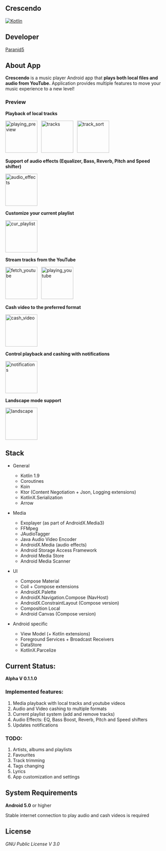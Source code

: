 **Crescendo**
-----------------

[![Kotlin](https://img.shields.io/badge/kotlin-1.9.0-blue.svg?logo=kotlin)](http://kotlinlang.org)

## **Developer**
[Paranid5](https://github.com/dinaraparanid)

## **About App**
**Crescendo** is a music player Android app that
**plays both local files and audio from YouTube.**
Application provides multiple features to move
your music experience to a new level!

### **Preview**

**Playback of local tracks**

<p>
    <img src="https://i.ibb.co/JkdSjn2/playing-track.jpg" alt="playing_preview" width="100">
    &nbsp;
    <img src="https://i.ibb.co/KhGH5qt/tracks.jpg" alt="tracks" width="100">
    &nbsp;
    <img src="https://i.ibb.co/PwMtJqm/track-sort.jpg" alt="track_sort" width="100">
</p>

**Support of audio effects (Equalizer, Bass, Reverb, Pitch and Speed shifter)**

<img src="https://i.ibb.co/TRN3zF5/audio-effects.jpg" alt="audio_effects" width="100">

**Customize your current playlist**

<img src="https://i.ibb.co/cQyxngv/current-playlist.jpg" alt="cur_playlist" width="100">

**Stream tracks from the YouTube**

<p>
    <img src="https://i.ibb.co/vL6GqhD/fetch-youtube.jpg" alt="fetch_youtube" width="100">
    &nbsp;
    <img src="https://i.ibb.co/bBFTvP5/playing-youtube.jpg" alt="playing_youtube" width="100">
</p>

**Cash video to the preferred format**

<img src="https://i.ibb.co/jk1PB6m/cash-youtube.jpg" alt="cash_video" width="100">

**Control playback and cashing with notifications**

<img src="https://i.ibb.co/zfkTCTn/notifications.jpg" alt="notifications" width="100">

**Landscape mode support**

<img src="https://i.ibb.co/r4xyJq9/landscape.jpg" alt="landscape" width="100">

## **Stack**

<ul>
    <li>General</li>
    <ul>
        <li>Kotlin 1.9</li>
        <li>Coroutines</li>
        <li>Koin</li>
        <li>Ktor (Content Negotiation + Json, Logging extensions)</li>
        <li>KotlinX.Serialization</li>
        <li>Arrow</li>
    </ul>
    <p></p>
    <li>Media</li>
    <ul>
        <li>Exoplayer (as part of AndroidX.Media3)</li>
        <li>FFMpeg</li>
        <li>JAudioTagger</li>
        <li>Java Audio Video Encoder</li>
        <li>AndroidX.Media (audio effects)</li>
        <li>Android Storage Access Framework</li>
        <li>Android Media Store</li>
        <li>Android Media Scanner</li>
    </ul>
    <p></p>
    <li>UI</li>
    <ul>
        <li>Compose Material</li>
        <li>Coil + Compose extensions</li>
        <li>AndroidX.Palette</li>
        <li>AndroidX.Navigation.Compose (NavHost)</li>
        <li>AndroidX.ConstraintLayout (Compose version)</li>
        <li>Composition Local</li>
        <li>Android Canvas (Compose version)</li>
    </ul>
    <p></p>
    <li>Android specific</li>
    <ul>
        <li>View Model (+ Kotlin extensions)</li>
        <li>Foreground Services + Broadcast Receivers</li>
        <li>DataStore</li>
        <li>KotlinX.Parcelize</li>
    </ul>
</ul>

## **Current Status:**

**Alpha V 0.1.1.0**

### **Implemented features:**
1. Media playback with local tracks and youtube videos
2. Audio and Video cashing to multiple formats
3. Current playlist system (add and remove tracks)
4. Audio Effects: EQ, Bass Boost, Reverb, Pitch and Speed shifters
5. Updates notifications

### **TODO:**
1. Artists, albums and playlists
2. Favourites
3. Track trimming
4. Tags changing
5. Lyrics
6. App customization and settings

## **System Requirements**
**Android 5.0** or higher

Stable internet connection to play audio and cash videos is required

## **License**
*GNU Public License V 3.0*
